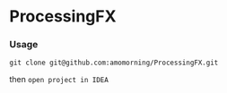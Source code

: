 # ProcessingFX

### Usage
```
git clone git@github.com:amomorning/ProcessingFX.git
```
then `open project in IDEA`
